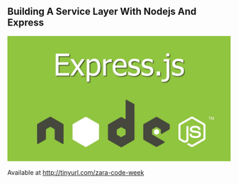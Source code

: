## Building A Service Layer With Nodejs And Express

![logo](img/logo.jpg)

Available at <!-- .element: class="fragment fade-left" --> 
http://tinyurl.com/zara-code-week